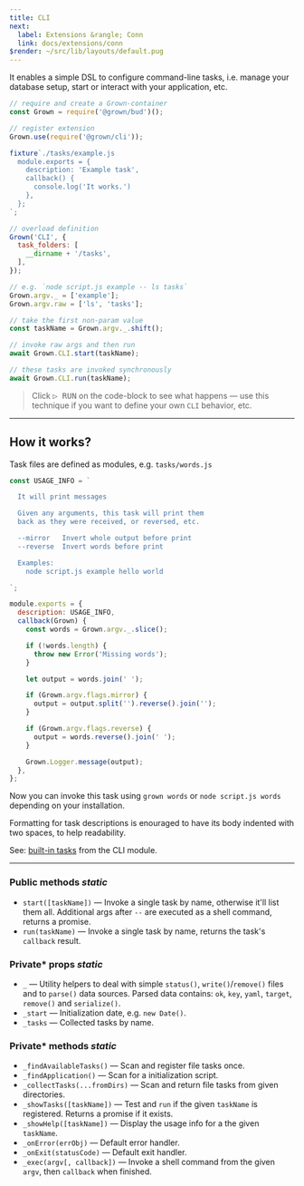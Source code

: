 ```yaml
---
title: CLI
next:
  label: Extensions &rangle; Conn
  link: docs/extensions/conn
$render: ~/src/lib/layouts/default.pug
---
```


It enables a simple DSL to configure command-line tasks, i.e. manage your database setup, start or interact with your application, etc.

```js
// require and create a Grown-container
const Grown = require('@grown/bud')();

// register extension
Grown.use(require('@grown/cli'));

fixture`./tasks/example.js
  module.exports = {
    description: 'Example task',
    callback() {
      console.log('It works.')
    },
  };
`;

// overload definition
Grown('CLI', {
  task_folders: [
    __dirname + '/tasks',
  ],
});

// e.g. `node script.js example -- ls tasks`
Grown.argv._ = ['example'];
Grown.argv.raw = ['ls', 'tasks'];

// take the first non-param value
const taskName = Grown.argv._.shift();

// invoke raw args and then run
await Grown.CLI.start(taskName);

// these tasks are invoked synchronously
await Grown.CLI.run(taskName);
```

> Click <kbd>▷ RUN</kbd> on the code-block to see what happens &mdash; use this technique if you want to define your own `CLI` behavior, etc.

---

## How it works?

Task files are defined as modules, e.g. `tasks/words.js`

```js
const USAGE_INFO = `

  It will print messages

  Given any arguments, this task will print them
  back as they were received, or reversed, etc.

  --mirror   Invert whole output before print
  --reverse  Invert words before print

  Examples:
    node script.js example hello world

`;

module.exports = {
  description: USAGE_INFO,
  callback(Grown) {
    const words = Grown.argv._.slice();

    if (!words.length) {
      throw new Error('Missing words');
    }

    let output = words.join(' ');

    if (Grown.argv.flags.mirror) {
      output = output.split('').reverse().join('');
    }

    if (Grown.argv.flags.reverse) {
      output = words.reverse().join(' ');
    }

    Grown.Logger.message(output);
  },
};
```

Now you can invoke this task using `grown words` or `node script.js words` depending on your installation.

Formatting for task descriptions is enouraged to have its body indented with two spaces, to help readability.

See: [built-in tasks](https://github.com/grownjs/grown/tree/master/packages/cli/bin/tasks) from the CLI module.

---

### Public methods <var>static</var>

- `start([taskName])` &mdash; Invoke a single task by name, otherwise it'll list them all.
  Additional args after `--` are executed as a shell command, returns a promise.
- `run(taskName)` &mdash; Invoke a single task by name, returns the task's `callback` result.

### Private* props <var>static</var>

- `_` &mdash; Utility helpers to deal with simple `status()`, `write()`/`remove()` files and to `parse()` data sources. Parsed data contains: `ok`, `key`, `yaml`, `target`, `remove()` and `serialize()`.
- `_start` &mdash; Initialization date, e.g. `new Date()`.
- `_tasks` &mdash; Collected tasks by name.

### Private* methods <var>static</var>

- `_findAvailableTasks()` &mdash; Scan and register file tasks once.
- `_findApplication()` &mdash; Scan for a initialization script.
- `_collectTasks(...fromDirs)` &mdash; Scan and return file tasks from given directories.
- `_showTasks([taskName])` &mdash; Test and `run` if the given `taskName` is registered. Returns a promise if it exists.
- `_showHelp([taskName])` &mdash; Display the usage info for a the given `taskName`.
- `_onError(errObj)` &mdash; Default error handler.
- `_onExit(statusCode)` &mdash; Default exit handler.
- `_exec(argv[, callback])` &mdash; Invoke a shell command from the given `argv`, then `callback` when finished.
